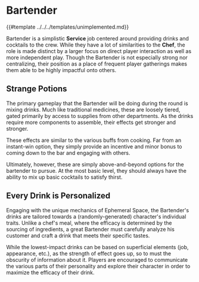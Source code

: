 # Bartender

{{#template ../../../templates/unimplemented.md}}

Bartender is a simplistic **Service** job centered around providing drinks and cocktails to the crew.
While they have a lot of similarities to the **Chef**, the role is made distinct by a larger focus on direct player interaction as well as more independent play.
Though the Bartender is not especially strong nor centralizing, their position as a place of frequent player gatherings makes them able to be highly impactful onto others.

## Strange Potions
The primary gameplay that the Bartender will be doing during the round is mixing drinks.
Much like traditional medicines, these are loosely tiered, gated primarily by access to supplies from other departments.
As the drinks require more components to assemble, their effects get stronger and stronger.

These effects are similar to the various buffs from cooking.
Far from an instant-win option, they simply provide an incentive and minor bonus to coming down to the bar and engaging with others.

Ultimately, however, these are simply above-and-beyond options for the bartender to pursue.
At the most basic level, they should always have the ability to mix up basic cocktails to satisfy thirst.

## Every Drink is Personalized
Engaging with the unique mechanics of Ephemeral Space, the Bartender's drinks are tailored towards a (randomly-generated) character's individual traits.
Unlike a chef's meal, where the efficacy is determined by the sourcing of ingredients, a great Bartender must carefully analyze his customer and craft a drink that meets their specific tastes.

While the lowest-impact drinks can be based on superficial elements (job, appearance, etc.), as the strength of effect goes up, so to must the obscurity of information about it.
Players are encouraged to communicate the various parts of their personality and explore their character in order to maximize the efficacy of their drink.
